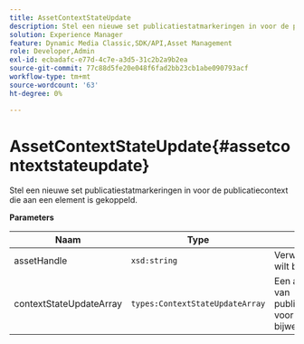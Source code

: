 ```yaml
---
title: AssetContextStateUpdate
description: Stel een nieuwe set publicatiestatmarkeringen in voor de publicatiecontext die aan een element is gekoppeld.
solution: Experience Manager
feature: Dynamic Media Classic,SDK/API,Asset Management
role: Developer,Admin
exl-id: ecbadafc-e77d-4c7e-a3d5-31c2b2a9b2ea
source-git-commit: 77c88d5fe20e048f6fad2bb23cb1abe090793acf
workflow-type: tm+mt
source-wordcount: '63'
ht-degree: 0%

---
```


# AssetContextStateUpdate{#assetcontextstateupdate}

Stel een nieuwe set publicatiestatmarkeringen in voor de publicatiecontext die aan een element is gekoppeld.

**Parameters**

| Naam | Type | Beschrijving |
|---|---|---|
| assetHandle | `xsd:string` | Verwerk het element dat u wilt bijwerken. |
| contextStateUpdateArray | `types:ContextStateUpdateArray` | Een array met statussen van publicatiecontactpersonen voor het element dat u wilt bijwerken. |

